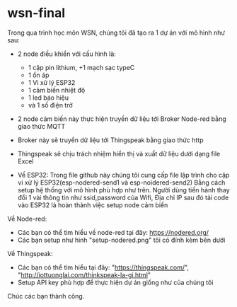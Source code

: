 # wsn-final

Trong qua trình học môn WSN, chúng tôi đã tạo ra 1 dự án với mô hình như sau: 
- 2 node điều khiển với cấu hình là: 
    + 1 cặp pin lithium, 
    +1 mạch sạc typeC
    + 1 ổn áp
    + 1 Vi xử lý ESP32
    + 1 cảm biến nhiệt độ
    + 1 led báo hiệu 
    + và 1 số điện trở
- 2 node cảm biến này thực hiện truyền dữ liệu tới Broker Node-red bằng giao thức MQTT
- Broker này sẽ truyển dữ liệu tới Thingspeak bằng giao thức http
- Thingspeak sẽ chịu trách nhiệm hiển thị và xuất dữ liệu dưới dạng file Excel



- Về ESP32:
Trong file github này chúng tôi cung cấp file lập trình cho cặp vi xử lý ESP32(esp-nodered-send1 và esp-noidered-send2)
Bằng cách setup hệ thống với mô hình phù hợp như trên. Người dùng tiến hành thay đổi 1 vài thông tin như ssid,password của Wifi, Địa chỉ IP sau đó tải code vào ESP32 là hoàn thành việc setup node cảm biển

Về Node-red:
- Các bạn có thể tìm hiểu về node-red tại đây: https://nodered.org/
- Các bạn setup như hình "setup-nodered.png" tôi có đính kèm bên dưới

Về Thingspeak:
- Các bạn có thể tìm hiểu tại đây: "https://thingspeak.com/", "http://iottuonglai.com/thinkspeak-la-gi.html"
- Setup API key phù hợp để thực hiện dự án giống như của chúng tôi

Chúc các bạn thành công.